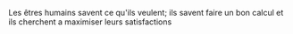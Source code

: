 
Les êtres humains savent ce qu'ils veulent; ils savent faire un bon calcul et ils cherchent a maximiser leurs satisfactions
